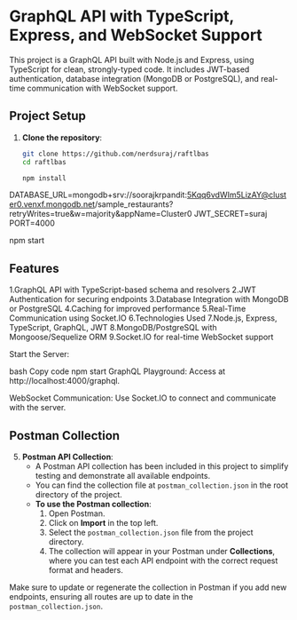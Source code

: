 # GraphQL API with TypeScript, Express, and WebSocket Support

This project is a GraphQL API built with Node.js and Express, using TypeScript for clean, strongly-typed code. It includes JWT-based authentication, database integration (MongoDB or PostgreSQL), and real-time communication with WebSocket support.

## Project Setup

1. **Clone the repository**:
   ```bash
   git clone https://github.com/nerdsuraj/raftlbas
   cd raftlbas

   npm install

   
DATABASE_URL=mongodb+srv://soorajkrpandit:5Kqq6vdWIm5LizAY@cluster0.venxf.mongodb.net/sample_restaurants?retryWrites=true&w=majority&appName=Cluster0
JWT_SECRET=suraj
PORT=4000

npm start


## Features
1.GraphQL API with TypeScript-based schema and resolvers
2.JWT Authentication for securing endpoints
3.Database Integration with MongoDB or PostgreSQL
4.Caching for improved performance
5.Real-Time Communication using Socket.IO
6.Technologies Used
7.Node.js, Express, TypeScript, GraphQL, JWT
8.MongoDB/PostgreSQL with Mongoose/Sequelize ORM
9.Socket.IO for real-time WebSocket support

Start the Server:

bash
Copy code
npm start
GraphQL Playground: Access at http://localhost:4000/graphql.

WebSocket Communication: Use Socket.IO to connect and communicate with the server.

## Postman Collection

5. **Postman API Collection**:
   - A Postman API collection has been included in this project to simplify testing and demonstrate all available endpoints.
   - You can find the collection file at `postman_collection.json` in the root directory of the project.
   - **To use the Postman collection**:
     1. Open Postman.
     2. Click on **Import** in the top left.
     3. Select the `postman_collection.json` file from the project directory.
     4. The collection will appear in your Postman under **Collections**, where you can test each API endpoint with the correct request format and headers.

Make sure to update or regenerate the collection in Postman if you add new endpoints, ensuring all routes are up to date in the `postman_collection.json`.
